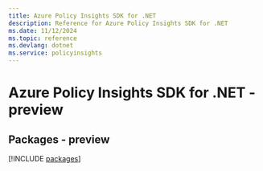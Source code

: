 ```yaml
---
title: Azure Policy Insights SDK for .NET
description: Reference for Azure Policy Insights SDK for .NET
ms.date: 11/12/2024
ms.topic: reference
ms.devlang: dotnet
ms.service: policyinsights
---
```

# Azure Policy Insights SDK for .NET - preview
## Packages - preview
[!INCLUDE [packages](policy-insights-index.md)]